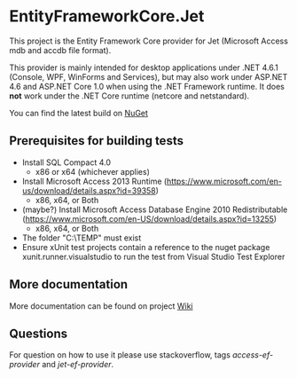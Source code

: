 # EntityFrameworkCore.Jet
This project is the Entity Framework Core provider for Jet (Microsoft Access mdb and accdb file format).

This provider is mainly intended for desktop applications under .NET 4.6.1 (Console, WPF, WinForms and Services), but 
may also work under ASP.NET 4.6 and ASP.NET Core 1.0 when using the .NET Framework runtime. It does **not** work under 
the .NET Core runtime (netcore and netstandard).

You can find the latest build on [NuGet](https://www.nuget.org/packages/EntityFrameworkCore.Jet/)

## Prerequisites for building tests
- Install SQL Compact 4.0
  - x86 or x64 (whichever applies)
- Install Microsoft Access 2013 Runtime (https://www.microsoft.com/en-us/download/details.aspx?id=39358)
  - x86, x64, or Both
- (maybe?) Install Microsoft Access Database Engine 2010 Redistributable (https://www.microsoft.com/en-US/download/details.aspx?id=13255)
  - x86, x64, or Both
- The folder "C:\TEMP" must exist
- Ensure xUnit test projects contain a reference to the nuget package xunit.runner.visualstudio to run the test from Visual Studio Test Explorer
  
## More documentation
More documentation can be found on project [Wiki](https://www.github.com/bubibubi/EntityFrameworkCore.Jet/wiki)

## Questions 
For question on how to use it please use stackoverflow, tags _access-ef-provider_ and _jet-ef-provider_.

